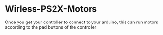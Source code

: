 # Wirless-PS2X-Motors
Once you get your controller to connect to your arduino, this can run motors according to the pad buttons of the controller

